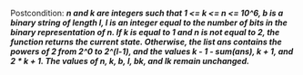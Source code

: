 Postcondition: ***n and k are integers such that 1 <= k <= n <= 10^6, b is a binary string of length l, l is an integer equal to the number of bits in the binary representation of n. If k is equal to 1 and n is not equal to 2, the function returns the current state. Otherwise, the list ans contains the powers of 2 from 2^0 to 2^(l-1), and the values k - 1 - sum(ans), k + 1, and 2 * k + 1. The values of n, k, b, l, bk, and lk remain unchanged.***